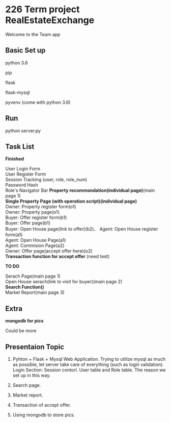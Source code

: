 # 226 Term project RealEstateExchange

Welcome to the Team app

## Basic Set up

python 3.6

pip

flask

flask-mysql

pyvenv (come with python 3.6)

## Run

python server.py


## Task List


**Finished**

User Login Form\
User Register Form\
Session Tracking (user, role, role_num)\
Password Hash\
Role's Navigator Bar
**Property recommondation(individual page)**(main page 1)\
**Single Property Page (with operation script)(individual page)**\
Owner: Property register form(o1)\
Owner: Property page(o1)\
Buyer: Offer register form(b1)\
Buyer: Offer page(b1)\
Buyer: Open House page(link to offer)(b2)、
Agent: Open House register form(a1)\
Agent: Open House Page(a1)\
Agent: Commision Page(a2)\
Owner: Offer page(accept offer here)(o2)\
**Transaction function for accept offer** (need test)


**TO DO**

Serach Page(main page 1)\
Open House serach(link to visit for buyer)(main page 2)\
**Search Function()**\
Market Report(main page 3)

## Extra

**mongodb for pics**

Could be more


## Presentaion Topic

1. Pyhton + Flask + Mysql Web Application. Trying to utilize mysql as much as possible, let server take care of everything (such as login validation). Login Section: Session contorl. User table and Role table. The reason we set up in this way.

2. Search page.

3. Market report.

4. Transaction of accept offer.

5. Using mongodb to store pics. 

